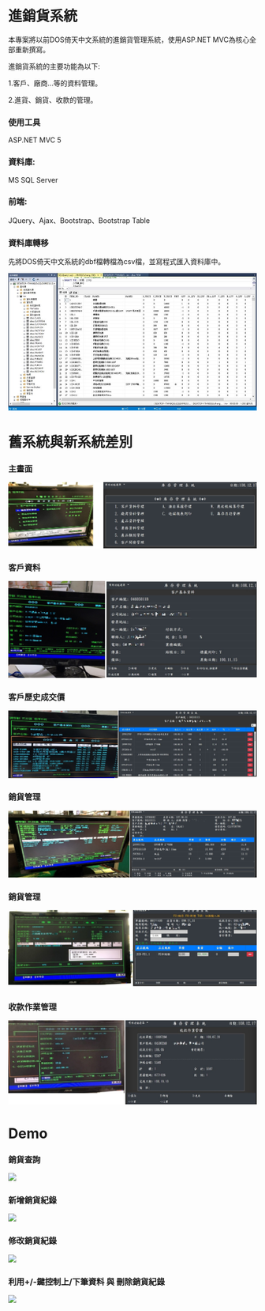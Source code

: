 # 進銷貨系統
本專案將以前DOS倚天中文系統的進銷貨管理系統，使用ASP.NET MVC為核心全部重新撰寫。

進銷貨系統的主要功能為以下:

1.客戶、廠商...等的資料管理。

2.進貨、銷貨、收款的管理。

### 使用工具
ASP.NET MVC 5
### 資料庫:
MS SQL Server
### 前端:
JQuery、Ajax、Bootstrap、Bootstrap Table

### 資料庫轉移
先將DOS倚天中文系統的dbf檔轉檔為csv檔，並寫程式匯入資料庫中。

<img src="https://github.com/zccheng8320/inv_project/blob/master/DemoPicture/SQL%20Server%E8%B3%87%E6%96%99%E5%BA%AB.jpg">

# 舊系統與新系統差別
### 主畫面

<img src="https://github.com/zccheng8320/inv_project/blob/master/DemoPicture/IMG_7128.jpg">

### 客戶資料

<img src="https://github.com/zccheng8320/inv_project/blob/master/DemoPicture/%E5%AE%A2%E6%88%B6%E8%B3%87%E6%96%99.jpg">

### 客戶歷史成交價

<img src="https://github.com/zccheng8320/inv_project/blob/master/DemoPicture/%E6%88%90%E4%BA%A4%E5%83%B9.jpg">

### 銷貨管理

<img src="https://github.com/zccheng8320/inv_project/blob/master/DemoPicture/img_2.jpg">

### 銷貨管理

<img src="https://github.com/zccheng8320/inv_project/blob/master/DemoPicture/%E9%80%B2%E8%B2%A8%E7%AE%A1%E7%90%86.jpg">

### 收款作業管理

<img src="https://github.com/zccheng8320/inv_project/blob/master/DemoPicture/IMG_7433.jpg">

# Demo
### 銷貨查詢

<img src="https://github.com/zccheng8320/inv_project/blob/master/DemoPicture/IMB_8PhS7T.gif">

### 新增銷貨紀錄

<img src="https://github.com/zccheng8320/inv_project/blob/master/DemoPicture/IMB_AsqHad.gif">

### 修改銷貨紀錄

<img src="https://github.com/zccheng8320/inv_project/blob/master/DemoPicture/IMB_RAOrVr.gif">

### 利用+/-鍵控制上/下筆資料 與 刪除銷貨紀錄

<img src="https://github.com/zccheng8320/inv_project/blob/master/DemoPicture/IMB_VdM0xP.gif">


